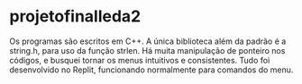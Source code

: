 # projetofinalleda2

Os programas são escritos em C++.
A única biblioteca além da padrão é a string.h, para uso da função strlen.
Há muita manipulação de ponteiro nos códigos, e busquei tornar os menus intuitivos e consistentes.
Tudo foi desenvolvido no Replit, funcionando normalmente para comandos do menu.
